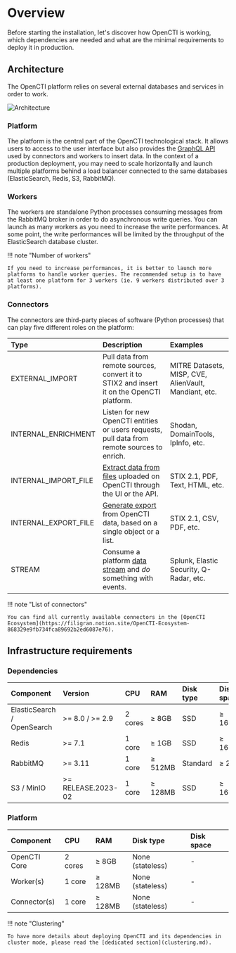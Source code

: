 # Overview

Before starting the installation, let's discover how OpenCTI is working, which dependencies are needed and what are the minimal requirements to deploy it in production.

## Architecture

The OpenCTI platform relies on several external databases and services in order to work.

![Architecture](assets/architecture.png)

### Platform

The platform is the central part of the OpenCTI technological stack. It allows users to access to the user interface but also provides the [GraphQL API](https://graphql.org) used by connectors and workers to insert data. In the context of a production deployment, you may need to scale horizontally and launch multiple platforms behind a load balancer connected to the same databases (ElasticSearch, Redis, S3, RabbitMQ).

### Workers

The workers are standalone Python processes consuming messages from the RabbitMQ broker in order to do asynchronous write queries. You can launch as many workers as you need to increase the write performances. At some point, the write performances will be limited by the throughput of the ElasticSearch database cluster.

!!! note "Number of workers"

    If you need to increase performances, it is better to launch more platforms to handle worker queries. The recommended setup is to have at least one platform for 3 workers (ie. 9 workers distributed over 3 platforms).

### Connectors

The connectors are third-party pieces of software (Python processes) that can play five different 
roles on the platform:

| Type                 | Description                                                                                       | Examples                                              |
|:---------------------|:---------------------------------------------------------------------------------------------------|:------------------------------------------------------|
| EXTERNAL_IMPORT      | Pull data from remote sources, convert it to STIX2 and insert it on the OpenCTI platform.          | MITRE Datasets, MISP, CVE, AlienVault, Mandiant, etc. |
| INTERNAL_ENRICHMENT  | Listen for new OpenCTI entities or users requests, pull data from remote sources to enrich.        | Shodan, DomainTools, IpInfo, etc.                     |
| INTERNAL_IMPORT_FILE | [Extract data from files](../usage/import-files.md) uploaded on OpenCTI through the UI or the API. | STIX 2.1, PDF, Text, HTML, etc.                       |
| INTERNAL_EXPORT_FILE | [Generate export](../usage/export.md) from OpenCTI data, based on a single object or a list.       | STIX 2.1, CSV, PDF, etc.                              |
| STREAM               | Consume a platform [data stream](../usage/feeds.md) and _do_ something with events.                | Splunk, Elastic Security, Q-Radar, etc.               |

!!! note "List of connectors"
    
    You can find all currently available connectors in the [OpenCTI Ecosystem](https://filigran.notion.site/OpenCTI-Ecosystem-868329e9fb734fca89692b2ed6087e76).

## Infrastructure requirements

### Dependencies

| Component                  | Version            | CPU       | RAM          | Disk type                    | Disk space      |
|:---------------------------|:-------------------|:----------| :----------- | :--------------------------- | :-------------- |
| ElasticSearch / OpenSearch | >= 8.0 / >= 2.9    | 2 cores   | ≥ 8GB        | SSD                          | ≥ 16GB          |
| Redis                      | >= 7.1             | 1 core    | ≥ 1GB        | SSD                          | ≥ 16GB          |
| RabbitMQ                   | >= 3.11            | 1 core    | ≥ 512MB      | Standard                     | ≥ 2GB           |
| S3 / MinIO                 | >= RELEASE.2023-02 | 1 core    | ≥ 128MB      | SSD                          | ≥ 16GB          |


### Platform

| Component        | CPU         | RAM          | Disk type                         | Disk space      |
| :--------------- | :---------- | :----------- | :-------------------------------- | :-------------- |
| OpenCTI Core     | 2 cores     | ≥ 8GB        | None (stateless)                  | -               |
| Worker(s)        | 1 core      | ≥ 128MB      | None (stateless)                  | -               |
| Connector(s)     | 1 core      | ≥ 128MB      | None (stateless)                  | -               |

!!! note "Clustering"
    
    To have more details about deploying OpenCTI and its dependencies in cluster mode, please read the [dedicated section](clustering.md).
